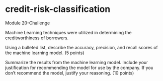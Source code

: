 # credit-risk-classification
Module 20-Challenge


Machine Learning techniques were utilized in determining the creditworthiness of borrowers.


Using a bulleted list, describe the accuracy, precision, and recall scores of the machine learning model. (5 points)




Summarize the results from the machine learning model. Include your justification for recommending the model for use by the company. If you don’t recommend the model, justify your reasoning. (10 points)



